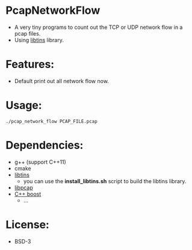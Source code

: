 # PcapNetworkFlow
* A very tiny programs to count out the TCP or UDP network flow in a pcap files.
* Using [libtins](http://libtins.github.io/) library.

# Features:
* Default print out all network flow now.

# Usage:
    ./pcap_network_flow PCAP_FILE.pcap

# Dependencies:
- g++ (support C++11)
- cmake
- [libtins](http://libtins.github.io/)
    - you can use the **install_libtins.sh** script to build the libtins library.
- [libpcap](http://www.tcpdump.org/)
- [C++ boost](www.boost.org)
    - ...

# License:
- BSD-3
